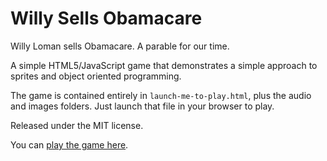 # Willy Sells Obamacare

Willy Loman sells Obamacare. A parable for our time.

A simple HTML5/JavaScript game that demonstrates a simple approach to sprites and object oriented programming.

The game is contained entirely in `launch-me-to-play.html`, plus the audio and images folders. Just launch that file in your browser to play.

Released under the MIT license.

You can [play the game here](http://www.boutell.com/boutell/willy-sells-obamacare/launch-me-to-play.html).
